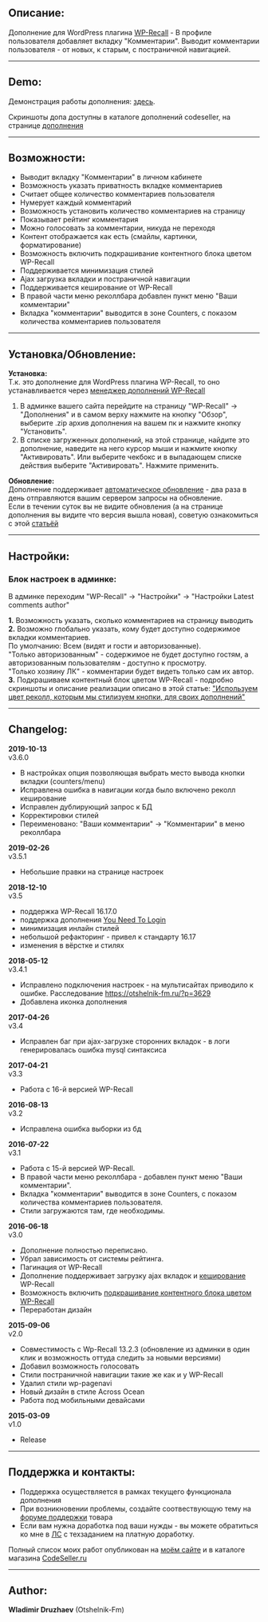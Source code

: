 ## Описание:  

Дополнение для WordPress плагина [WP-Recall](https://wordpress.org/plugins/wp-recall/) - В профиле пользователя добавляет вкладку "Комментарии". Выводит комментарии пользователя - от новых, к старым, с постраничной навигацией.  

------------------------------

## Demo:  

Демонстрация работы дополнения: [здесь](https://otshelnik-fm.ru/author/otshelnik-fm/?tab=latestcomments&utm_source=free-addons&utm_medium=addon-description&utm_campaign=latest-comments-author&utm_content=github.com&utm_term=latest-message).  

Скриншоты допа доступны в каталоге дополнений codeseller, на странице [дополнения](https://codeseller.ru/products/latest-comments-author-poslednie-kommentarii-polzovatelya/)  

------------------------------

## Возможности:  

- Выводит вкладку "Комментарии" в личном кабинете  
- Возможность указать приватность вкладке комментариев  
- Считает общее количество комментариев пользователя  
- Нумерует каждый комментарий  
- Возможность установить количество комментариев на страницу  
- Показывает рейтинг комментария  
- Можно голосовать за комментарии, никуда не переходя  
- Контент отображается как есть (смайлы, картинки, форматирование)  
- Возможность включить подкрашивание контентного блока цветом WP-Recall  
- Поддерживается минимизация стилей  
- Ajax загрузка вкладки и постраничной навигации  
- Поддерживается кеширование от WP-Recall  
- В правой части меню реколлбара добавлен пункт меню "Ваши комментарии"  
- Вкладка "комментарии" выводится в зоне Counters, с показом количества комментариев пользователя  

------------------------------

## Установка/Обновление:  

**Установка:**  
Т.к. это дополнение для WordPress плагина WP-Recall, то оно устанавливается через [менеджер дополнений WP-Recall](https://codeseller.ru/obshhie-svedeniya-o-dopolneniyax-wp-recall/)  

1. В админке вашего сайта перейдите на страницу "WP-Recall" -> "Дополнения" и в самом верху нажмите на кнопку "Обзор", выберите .zip архив дополнения на вашем пк и нажмите кнопку "Установить".  
2. В списке загруженных дополнений, на этой странице, найдите это дополнение, наведите на него курсор мыши и нажмите кнопку "Активировать". Или выберите чекбокс и в выпадающем списке действия выберите "Активировать". Нажмите применить.  


**Обновление:**  
Дополнение поддерживает [автоматическое обновление](https://codeseller.ru/avtomaticheskie-obnovleniya-dopolnenij-plagina-wp-recall/) - два раза в день отправляются вашим сервером запросы на обновление.  
Если в течении суток вы не видите обновления (а на странице дополнения вы видите что версия вышла новая), советую ознакомиться с этой [статьёй](https://codeseller.ru/post-group/rabota-wordpress-krona-cron-prinuditelnoe-vypolnenie-kron-zadach-dlya-wp-recall/) 

------------------------------

## Настройки:  
### Блок настроек в админке:  

В админке переходим "WP-Recall" -> "Настройки" -> "Настройки Latest comments author"  

**1.** Возможность указать, сколько комментариев на страницу выводить  
**2.** Возможно глобально указать, кому будет доступно содержимое вкладки комментариев.  
По умолчанию: Всем (видят и гости и авторизованные).  
"Только авторизованным" - содержимое не будет доступно гостям, а авторизованным пользователям - доступно к просмотру.  
"Только хозяину ЛК" - комментарии будет видеть только сам их автор.  
**3.** Подкрашиваем контентный блок цветом WP-Recall - подробно скриншоты и описание реализации описано в этой статье: ["Используем цвет реколл, которым мы стилизуем кнопки, для своих дополнений"](https://codeseller.ru/post-group/ispolzuem-cvet-rekoll-kotorym-my-stilizuem-knopki-dlya-svoix-dopolnenij/)  

------------------------------


## Changelog:  
**2019-10-13**  
v3.6.0  
* В настройках опция позволяющая выбрать место вывода кнопки вкладки (counters/menu)  
* Исправлена ошибка в навигации когда было включено реколл кеширование  
* Исправлен дублирующий запрос к БД  
* Корректировки стилей  
* Переименовано: "Ваши комментарии" -> "Комментарии" в меню реколлбара  


**2019-02-26**  
v3.5.1  
* Небольшие правки на странице настроек  


**2018-12-10**  
v3.5  
* поддержка WP-Recall 16.17.0  
* поддержка дополнения <a href="https://codeseller.ru/products/you-need-to-login/">You Need To Login</a>  
* минимизация инлайн стилей  
* небольшой рефакторинг - привел к стандарту 16.17  
* изменения в вёрстке и стилях  


**2018-05-12**  
v3.4.1  
* Исправлено подключения настроек - на мультисайтах приводило к ошибке. Расследование https://otshelnik-fm.ru/?p=3629  
* Добавлена иконка дополнения  


**2017-04-26**   
v3.4  
* Исправлен баг при ajax-загрузке сторонних вкладок - в логи генерировалась ошибка mysql синтаксиса  


**2017-04-21**  
v3.3  
* Работа с 16-й версией WP-Recall  


**2016-08-13**  
v3.2  
* Исправлена ошибка выборки из бд  


**2016-07-22**  
v3.1  
* Работа с 15-й версией WP-Recall.  
* В правой части меню реколлбара - добавлен пункт меню "Ваши комментарии".  
* Вкладка "комментарии" выводится в зоне Counters, с показом количества комментариев пользователя.  
* Стили загружаются там, где необходимы.  


**2016-06-18**  
v3.0  
* Дополнение полностью переписано.  
* Убрал зависимость от системы рейтинга.  
* Пагинация от WP-Recall  
* Дополнение поддерживает загрузку ajax вкладок и <a title="Читайте ниже по ссылке про кеширование" href="https://codeseller.ru/post-group/wp-recall-14-0-nastraivaem-svoj-cvet-keshiruem-i-obnovlyaemsya-s-drugogo-domena/" target="_blank">кеширование</a> WP-Recall  
* Возможность включить <a href="https://codeseller.ru/post-group/ispolzuem-cvet-rekoll-kotorym-my-stilizuem-knopki-dlya-svoix-dopolnenij/" target="_blank">подкрашивание контентного блока цветом WP-Recall</a>  
* Переработан дизайн  


**2015-09-06**  
v2.0  
* Совместимость с Wp-Recall 13.2.3 (обновление из админки в один клик и возможность оттуда следить за новыми версиями)  
* Добавил возможность голосовать  
* Стили постраничной навигации такие же как и у WP-Recall  
* Удалил стили wp-pagenavi  
* Новый дизайн в стиле Across Ocean  
* Работа под мобильными девайсами  


**2015-03-09**  
v1.0  
* Release  

------------------------------

## Поддержка и контакты:  

* Поддержка осуществляется в рамках текущего функционала дополнения  
* При возникновении проблемы, создайте соотвествующую тему на [форуме поддержки](https://codeseller.ru/forum/product-8977/) товара  
* Если вам нужна доработка под ваши нужды - вы можете обратиться ко мне в [ЛС](https://codeseller.ru/author/otshelnik-fm/?tab=chat) с техзаданием на платную доработку.  

Полный список моих работ опубликован на [моём сайте](https://otshelnik-fm.ru/all-my-addons-for-wp-recall/?utm_source=free-addons&utm_medium=addon-description&utm_campaign=latest-comments-author&utm_content=github.com&utm_term=all-my-addons) и в каталоге магазина [CodeSeller.ru](https://codeseller.ru/author/otshelnik-fm/?tab=publics&subtab=type-products)  

------------------------------

## Author:  

**Wladimir Druzhaev** (Otshelnik-Fm)  
